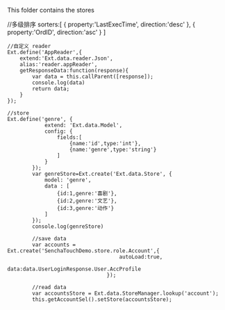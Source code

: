 This folder contains the stores


//多级排序
sorters:[
        {
            property:'LastExecTime',
            direction:'desc'
        },
        {
            property:'OrdID',
            direction:'asc'
        }
    ]

    //自定义 reader
    Ext.define('AppReader',{
        extend:'Ext.data.reader.Json',
        alias:'reader.appReader',
        getResponseData:function(response){
            var data = this.callParent([response]);
            console.log(data)
            return data;
        }
    });

    //store
    Ext.define('genre', {
                extend: 'Ext.data.Model',
                config: {
                    fields:[
                        {name:'id',type:'int'},
                        {name:'genre',type:'string'}
                    ]
                }
            });
            var genreStore=Ext.create('Ext.data.Store', {
                model: 'genre',
                data : [
                    {id:1,genre:'喜剧'},
                    {id:2,genre:'文艺'},
                    {id:3,genre:'动作'}
                ]
            });
            console.log(genreStore)

            //save data
            var accounts = Ext.create('SenchaTouchDemo.store.role.Account',{
                                        autoLoad:true,
                                        data:data.UserLoginResponse.User.AccProfile
                                    });

            //read data
            var accountsStore = Ext.data.StoreManager.lookup('account');
            this.getAccountSel().setStore(accountsStore);